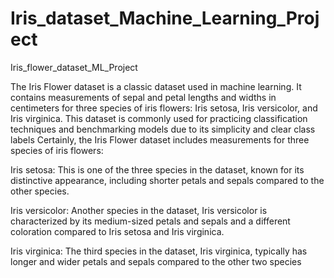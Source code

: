 # Iris_dataset_Machine_Learning_Project
Iris_flower_dataset_ML_Project

The Iris Flower dataset is a classic dataset used in machine learning. It contains measurements of sepal and petal lengths and widths in centimeters for three species of iris flowers: Iris setosa, Iris versicolor, and Iris virginica. This dataset is commonly used for practicing classification techniques and benchmarking models due to its simplicity and clear class labels
Certainly, the Iris Flower dataset includes measurements for three species of iris flowers:

Iris setosa: This is one of the three species in the dataset, known for its distinctive appearance, including shorter petals and sepals compared to the other species.

Iris versicolor: Another species in the dataset, Iris versicolor is characterized by its medium-sized petals and sepals and a different coloration compared to Iris setosa and Iris virginica.

Iris virginica: The third species in the dataset, Iris virginica, typically has longer and wider petals and sepals compared to the other two species
